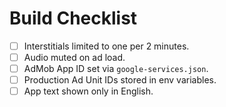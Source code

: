 # Build Checklist

- [ ] Interstitials limited to one per 2 minutes.
- [ ] Audio muted on ad load.
- [ ] AdMob App ID set via `google-services.json`.
- [ ] Production Ad Unit IDs stored in env variables.
- [ ] App text shown only in English.
